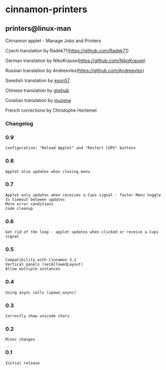 # cinnamon-printers
## printers@linux-man
Cinnamon applet - Manage Jobs and Printers

Czech translation by Radek71(<https://github.com/Radek71>)

German translation by NikoKrause(<https://github.com/NikoKrause>)

Russian translation by Andreevlex(<https://github.com/Andreevlex>)

Swedish translation by [eson57](https://github.com/eson57)

Chinese translation by [giwhub](https://github.com/giwhub)

Croatian translation by [muzena](https://github.com/muzena)

French corrections by Christophe Hortemel

### Changelog

### 0.9
    Configuration: "Reload Applet" and "Restart CUPS" buttons

### 0.8
    Applet also updates when closing menu

### 0.7
    Applet only updates when receives a Cups signal - faster Menu toggle
    3s timeout between updates
    More error conditions
    Code cleanup

### 0.6
    Get rid of the loop - applet updates when clicked or receive a Cups signal

### 0.5
    Compatibility with Cinnamon 3.2
    Vertical panels (setAllowedLayout)
    Allow multiple instances

### 0.4
    Using async calls (spawn_async)

### 0.3
    Correctly show unicode chars

### 0.2
    Minor changes

### 0.1
    Initial release
